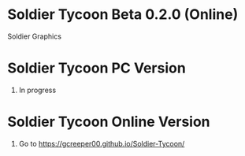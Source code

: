 # Soldier Tycoon Beta 0.2.0 (Online)
Soldier Graphics


# Soldier Tycoon PC Version
1. In progress

# Soldier Tycoon Online Version
1. Go to https://gcreeper00.github.io/Soldier-Tycoon/

